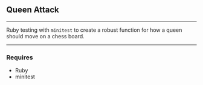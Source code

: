 ## Queen Attack

---

Ruby testing with `minitest` to create a robust function for how a queen should move on a chess board.

---

### Requires

- Ruby
- minitest
